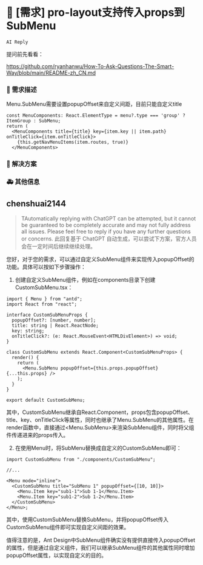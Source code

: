 # 👑 [需求] pro-layout支持传入props到SubMenu

`AI Reply`

提问前先看看：

https://github.com/ryanhanwu/How-To-Ask-Questions-The-Smart-Way/blob/main/README-zh_CN.md

### 🥰 需求描述

Menu.SubMenu需要设置popupOffset来自定义间距，目前只能自定义title

```tsx
const MenuComponents: React.ElementType = menu?.type === 'group' ? ItemGroup : SubMenu;
return (
  <MenuComponents title={title} key={item.key || item.path} onTitleClick={item.onTitleClick}>
    {this.getNavMenuItems(item.routes, true)}
  </MenuComponents>
```

### 🧐 解决方案

<!--
如果你有解决方案，在这里清晰地阐述
-->

### 🚑 其他信息

<!--
如截图等其他信息可以贴在这里
-->

## chenshuai2144

> TAutomatically replying with ChatGPT can be attempted, but it cannot be guaranteed to be completely accurate and may not fully address all issues. Please feel free to reply if you have any further questions or concerns.
> 此回复基于 ChatGPT 自动生成，可以尝试下方案，官方人员会在一定时间后继续继续处理。

您好，对于您的需求，可以通过自定义SubMenu组件来实现传入popupOffset的功能。具体可以按如下步骤操作：

1. 创建自定义SubMenu组件，例如在components目录下创建CustomSubMenu.tsx：

```tsx
import { Menu } from "antd";
import React from "react";

interface CustomSubMenuProps {
  popupOffset?: [number, number];
  title: string | React.ReactNode;
  key: string;
  onTitleClick?: (e: React.MouseEvent<HTMLDivElement>) => void;
}

class CustomSubMenu extends React.Component<CustomSubMenuProps> {
  render() {
    return (
      <Menu.SubMenu popupOffset={this.props.popupOffset} {...this.props} />
    );
  }
}

export default CustomSubMenu;
```

其中，CustomSubMenu继承自React.Component，props包含popupOffset、title、key、onTitleClick等属性，同时也继承了Menu.SubMenu的其他属性。在render函数中，直接通过<Menu.SubMenu>来渲染SubMenu组件，同时将父组件传递进来的props传入。

2. 在使用Menu时，将SubMenu替换成自定义的CustomSubMenu即可：

```tsx
import CustomSubMenu from "./components/CustomSubMenu";

//...

<Menu mode="inline">
  <CustomSubMenu title="SubMenu 1" popupOffset={[10, 10]}>
    <Menu.Item key="sub1-1">Sub 1-1</Menu.Item>
    <Menu.Item key="sub1-2">Sub 1-2</Menu.Item>
  </CustomSubMenu>
</Menu>;
```

其中，使用CustomSubMenu替换SubMenu，并将popupOffset传入CustomSubMenu组件即可实现自定义间距的效果。

值得注意的是，Ant Design中SubMenu组件确实没有提供直接传入popupOffset的属性，但是通过自定义组件，我们可以继承SubMenu组件的其他属性同时增加popupOffset属性，以实现自定义的目的。
